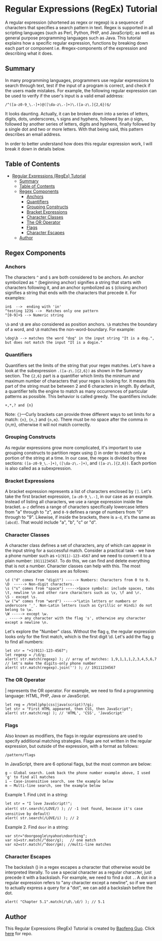 # Regular Expressions (RegEx) Tutorial

A regular expression (shortened as regex or regexp) is a sequence of characters that specifies a search pattern in text. Regex is supported in all scripting languages (such as Perl, Python, PHP, and JavaScript); as well as general purpose programming languages such as Java. This tutorial explains how a specific regular expression, functions by breaking down each part or component i.e. #regex-components of the expression and describing what it does.

## Summary

In many programming languages, programmers use regular expressions to search through text, test if the input of a program is correct, and check if the users made mistakes. For example, the following regular expression can be used to verify if the user's input is a valid email address:

    /^([a-z0-9_\.-]+)@([\da-z\.-]+)\.([a-z\.]{2,6})$/

It looks daunting. Actually, it can be broken down into a series of letters, digits, dots, underscores, `%` signs and hyphens, followed by an `@` sign, followed by another series of letters, digits and hyphens, finally followed by a single dot and two or more letters. With that being said, this pattern describes an email address.

In order to better understand how does this regular expression work, I will break it down in details below.

## Table of Contents

- [Regular Expressions (RegEx) Tutorial](#regular-expressions-regex-tutorial)
  - [Summary](#summary)
  - [Table of Contents](#table-of-contents)
  - [Regex Components](#regex-components)
    - [Anchors](#anchors)
    - [Quantifiers](#quantifiers)
    - [Grouping Constructs](#grouping-constructs)
    - [Bracket Expressions](#bracket-expressions)
    - [Character Classes](#character-classes)
    - [The OR Operator](#the-or-operator)
    - [Flags](#flags)
    - [Character Escapes](#character-escapes)
  - [Author](#author)

## Regex Components

### Anchors

The characters `^` and `$` are both considered to be anchors. An anchor symbolized as `^` (beginning anchor) signifies a string that starts with characters following it, and an anchor symbolized as `$` (closing anchor) signifies a string that ends with the characters that precede it. For examples:

    in$  -->  ending with 'in'
    ^testing 123$ -->  Matches only one pattern
    ^[0-9]+$ --> Numeric string

`\b` and `\B` are also considered as position anchors. `\b` matches the boundary of a word, and `\B` matches the non-word-boundary. For example:

    \dog\b --> matches the word "dog" in the input string "It is a dog.", but does not match the input "It is a dogie."

### Quantifiers

Quantifiers set the limits of the string that your regex matches. Let's have a look at the subexpression `.([a-z\.]{2,6})` as shown in the Summary section. The `{2,6}` part is a quantifier which limits the minimum and maximum number of characters that your regex is looking for. It means this part of the string must be between 2 and 6 characters in length. By default, a quantifier tells the engine to match as many occurrences of particular patterns as possible. This behavior is called greedy. The quantifiers include:

    +,*,? and {n}
    
Note: `{}`—Curly brackets can provide three different ways to set limits for a match: `{n}`, `{n,}` and `{n,m}`. There must be no space after the comma in {n,m}, otherwise it will not match correctly.

### Grouping Constructs

As regular expressions grow more complicated, it's important to use grouping constructs to partition regex using () in order to match only a portion of the string at a time. In our case, the regex is divided by three sections: `([a-z0-9_\.-]+)`, `([\da-z\.-]+)`, and `([a-z\.]{2,6})`. Each portion is also called as a subexpression.

### Bracket Expressions

A bracket expression represents a list of characters enclosed by `[]`. Let's take the first bracket expression, `[a-z0-9_\.-]`, in our case as an example. Instead of listing all characters, we use a range expression inside the bracket. `a-z` defines a range of characters specifically lowercase letters from "a" through to "z", and `0-9` defines a range of numbers from "0" through to "9". Likewise, if inside the brackets, there is `a-d`, it's the same as `[abcd]`. That would include "a", "b", "c" or "d".

### Character Classes

A character class defines a set of characters, any of which can appear in the input string for a successful match. Consider a practical task - we have a phone number such as `+1(911)-123-4567` and we need to convert it to a plain number: `19111234567`. To do this, we can find and delete everything that is not a number. Character classes can help with this. The most common character classes are as follows:

    \d ("d" comes from "digit") -----> Numbers: Characters from 0 to 9.
    \D  -----> Non-digit characters.
    \s ("s" comes from "space") ----->Space symbols: include spaces, tabs \t, newline \n and other rare characters such as \v, \f and \r.
    \S - except \s.
    \w ("w" comes from "word") ----->"Latin letters or numbers or underscore '_'. Non-Latin letters (such as Cyrillic or Hindi) do not belong to \w.
    \W -----> except \w.
    . -----> any character with the flag 's', otherwise any character except a newline \n.

Let's explore the "Number" class. Without the flag `g`, the regular expression looks only for the first match, which is the first digit \d. Let's add the flag g to find all numbers:

    let str = "+1(911)-123-4567";
    let regexp = /\d/g;
    alert( str.match(regexp) ); // array of matches: 1,9,1,1,1,2,3,4,5,6,7
    // let's make the digits-only phone number
    alert( str.match(regexp).join('') ); // 19111234567


### The OR Operator

| represents the OR operator. For example, we need to find a programming language: HTML, PHP, Java or JavaScript.

    let reg = /html|php|css|java(script)?/gi;
    let str = "First HTML appeared, then CSS, then JavaScript";
    alert( str.match(reg) ); // 'HTML', 'CSS', 'JavaScript'

### Flags

Also known as modifiers, the flags in regular expressions are used to specify additional matching strategies. Flags are not written in the regular expression, but outside of the expression, with a format as follows:

    /pattern/flags

In JavaScript, there are 6 optional flags, but the most common are below:

    g — Global search. Look back the phone number example above, I used 'g' to find all matches
    i — Case-insensitive search, see the example below
    m — Multi-line search, see the example below

Example 1. Find `LOVE` in a string:

    let str = "I love JavaScript!";
    alert( str.search(/LOVE/) ); // -1（not found, because it's case sensitive by default）
    alert( str.search(/LOVE/i) ); // 2

Example 2. Find `door` in a string:

    var str="doorgoogle\nyahoo\ndoorbing";
    var n1=str.match(/^door/g);   // one match
    var n2=str.match(/^door/gm); //multi-line matches

### Character Escapes

The backslash (\) in a regex escapes a character that otherwise would be interpreted literally. To use a special character as a regular character, just precede it with a backslash. For example, we need to find a dot `.`. A dot in a regular expression refers to "any character except a newline", so if we want to actually express a query for a "dot", we can add a backslash before the dot.

    alert( "Chapter 5.1".match(/\d\.\d/) ); // 5.1

## Author

This Regular Expressions (RegEx) Tutorial is created by [Baofeng Guo](https://github.com/magickw). Click [here](https://github.com/magickw/RegExTutorial) for repo.
